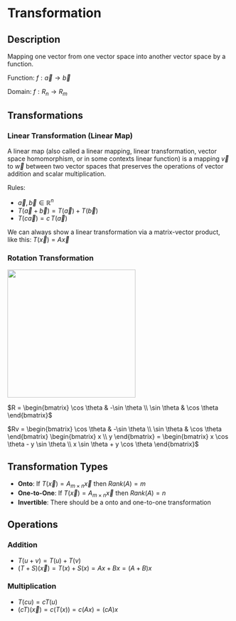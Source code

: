 # Transformation

## Description

Mapping one vector from one vector space into another vector space by a function.

Function: $f: \vec{a} \rightarrow \vec{b}$

Domain: $f: R_n \rightarrow R_m$

## Transformations

### Linear Transformation (Linear Map)

A linear map (also called a linear mapping, linear transformation, vector space homomorphism, or in some contexts linear function) is a mapping $\vec{v}$ to $\vec{w}$ between two vector spaces that preserves the operations of vector addition and scalar multiplication.

Rules:

- $\vec{a}, \vec{b} \in \mathbb{R}^n$
- $T(\vec{a} + \vec{b}) = T(\vec{a}) + T(\vec{b})$
- $T(c \vec{a}) = c \, T(\vec{a})$

We can always show a linear transformation via a matrix-vector product, like this: $T(\vec{x}) = A\vec{x}$

### Rotation Transformation

<img src="image9.jpg" style="width:3in" />

$R = \begin{bmatrix} \cos \theta & -\sin \theta \\ \sin \theta & \cos \theta \end{bmatrix}$

$Rv = \begin{bmatrix} \cos \theta & -\sin \theta \\ \sin \theta & \cos \theta \end{bmatrix} \begin{bmatrix} x \\ y \end{bmatrix} = \begin{bmatrix} x \cos \theta - y \sin \theta \\ x \sin \theta + y \cos \theta \end{bmatrix}$

## Transformation Types

- **Onto**: If $T(\vec{x}) = A_{m \times n} \vec{x}$ then $Rank(A) = m$
- **One-to-One**: If $T(\vec{x}) = A_{m \times n} \vec{x}$ then $Rank(A) = n$
- **Invertible**: There should be a onto and one-to-one transformation

## Operations

### Addition

- $T(u+v) = T(u) + T(v)$
- $(T+S)(\vec{x}) = T(x) + S(x) = Ax + Bx = (A+B)x$

### Multiplication

- $T(cu) = cT(u)$
- $(cT)(\vec{x}) = c(T(x)) = c(Ax) = (cA)x$
